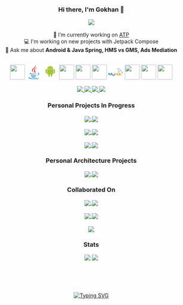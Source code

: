 <h3 align="center">Hi there, I'm Gokhan 👋</h3>
<p align="center">
	<a href="https://yilmazgokhan.github.io/">
		<img src="https://readme-typing-svg.herokuapp.com?font=Fira%20Code&lines=From+Earth+%3A);Android+%26+Backend+developer;Open+source+lover&center=true&width=440&height=45&color=f75c7e&vCenter=true&size=26"/>
	</a>
</p>
<p align="center">
🔭 I’m currently working on <a href="https://www.linkedin.com/company/atatechnologyplatforms/">ATP</a>
	<br/>💻 I'm working on new projects with Jetpack Compose<br/>💬 Ask me about <b>Android & Java Spring, HMS vs GMS, Ads Mediation</b>
</p>
<br/>
<div style="display: inline_block" align="center">
	<img align="center" height="40" width="40" src="https://www.vectorlogo.zone/logos/kotlinlang/kotlinlang-icon.svg"/>
	<img align="center" height="40" width="40" src="https://raw.githubusercontent.com/devicons/devicon/master/icons/java/java-original.svg"/>
	<img align="center" height="40" width="40" src="https://raw.githubusercontent.com/devicons/devicon/master/icons/android/android-original-wordmark.svg"/>
	<img align="center" height="40" width="40" src="https://www.vectorlogo.zone/logos/springio/springio-icon.svg"/>
	<img align="center" height="40" width="40" src="https://www.vectorlogo.zone/logos/firebase/firebase-icon.svg"/>
	<img align="center" height="40" width="40" src="https://www.vectorlogo.zone/logos/git-scm/git-scm-icon.svg"/>
	<img align="center" height="40" width="40" src="https://raw.githubusercontent.com/devicons/devicon/master/icons/mysql/mysql-original-wordmark.svg"/>
	<img align="center" height="40" width="40" src="https://www.vectorlogo.zone/logos/getpostman/getpostman-icon.svg"/>
	<img align="center" height="40" width="40" src="https://www.vectorlogo.zone/logos/jenkins/jenkins-icon.svg"/>
	<img align="center" height="40" width="40" src="https://cdn.worldvectorlogo.com/logos/adobe-xd.svg"/>
	<br/>
	<br/>
	<div align="center">
		<a href="mailto:yilmazgokhan@yahoo.com">
			<img src="https://img.shields.io/badge/-mail-%23333?style=for-the-badge&logo=hotmail&logoColor=white" target="_blank"/>
		</a>
		<a href="https://www.linkedin.com/in/yilmaz-gokhan/" target="_blank">
			<img src="https://img.shields.io/badge/-LinkedIn-%230077B5?style=for-the-badge&logo=linkedin&logoColor=white" target="_blank"/>
		</a>
		<a href="https://yilmazgokhan.medium.com" target="_blank">
			<img src="https://img.shields.io/badge/-Medium-%23333?style=for-the-badge&logo=medium&logoColor=white" target="_blank"/>
		</a>
		<a href="https://yilmazgokhan.github.io" target="_blank">
			<img src="https://img.shields.io/badge/-Personal%20website-%230077B5?style=for-the-badge&logoColor=white" target="_blank"/>
		</a>
	</div>
	<h3 align="center">Personal Projects In Progress</h3>
	<a href="https://github.com/yilmazgokhan/Il-Bil">
		<img align="center" src="https://github-readme-stats.vercel.app/api/pin/?username=yilmazgokhan&repo=Il-Bil&theme=dark"/>
	</a>
	<a href="https://github.com/yilmazgokhan/Track-Corona">
		<img align="center" src="https://github-readme-stats.vercel.app/api/pin/?username=yilmazgokhan&repo=Track-Corona&theme=dark"/>
	</a>
	<br/>
	<br/>
	<a href="https://github.com/yilmazgokhan/Super-Heroes">
		<img align="center" src="https://github-readme-stats.vercel.app/api/pin/?username=yilmazgokhan&repo=Super-Heroes&theme=dark"/>
	</a>
	<a href="https://github.com/yilmazgokhan/ISS-Detector">
		<img align="center" src="https://github-readme-stats.vercel.app/api/pin/?username=yilmazgokhan&repo=ISS-Detector&theme=dark"/>
	</a>
	<br/>
	<br/>
	<a href="https://github.com/yilmazgokhan/Compose-Playground">
		<img align="center" src="https://github-readme-stats.vercel.app/api/pin/?username=yilmazgokhan&repo=Compose-Playground&theme=merko"/>
	</a>
	<a href="https://github.com/yilmazgokhan/iDine">
		<img align="center" src="https://github-readme-stats.vercel.app/api/pin/?username=yilmazgokhan&repo=iDine&theme=merko"/>
	</a>
	<br/>
	<h3 align="center">Personal Architecture Projects</h3>
	<a href="https://github.com/yilmazgokhan/Kotlin-MVVM-Base-Architecture">
		<img align="center" src="https://github-readme-stats.vercel.app/api/pin/?username=yilmazgokhan&repo=Kotlin-MVVM-Base-Architecture&theme=dark"/>
	</a>
	<a href="https://github.com/yilmazgokhan/Spring-Boot-Base-Architecture">
		<img align="center" src="https://github-readme-stats.vercel.app/api/pin/?username=yilmazgokhan&repo=Spring-Boot-Base-Architecture&theme=dark"/>
	</a>
	<br/>
	<h3 align="center">Collaborated On</h3>
	<a href="https://github.com/Explore-In-HMS/huawei.ads.admob_mediation">
		<img align="center" src="https://github-readme-stats.vercel.app/api/pin/?username=Explore-In-HMS&repo=huawei.ads.admob_mediation&theme=dark"/>
	</a>
	<a href="https://github.com/Explore-In-HMS/huawei.ads.mopub_mediation">
		<img align="center" src="https://github-readme-stats.vercel.app/api/pin/?username=Explore-In-HMS&repo=huawei.ads.mopub_mediation&theme=dark"/>
	</a>
	<br/>
	<br/>
	<a href="https://github.com/Explore-In-HMS/huawei.ads.ironsource_mediation">
		<img align="center" src="https://github-readme-stats.vercel.app/api/pin/?username=Explore-In-HMS&repo=huawei.ads.ironsource_mediation&theme=dark"/>
	</a>
	<a href="https://github.com/Explore-In-HMS/huawei.ads.smartad.headerbidding">
		<img align="center" src="https://github-readme-stats.vercel.app/api/pin/?username=Explore-In-HMS&repo=huawei.ads.smartad.headerbidding&theme=dark"/>
	</a>
	<br/>
	<br/>
	<a href="https://github.com/BAU-COOP4423/P1-Movie-App">
		<img align="center" src="https://github-readme-stats.vercel.app/api/pin/?username=BAU-COOP4423&repo=P1-Movie-App&theme=dark"/>
	</a>
	<br/>
	<h3 align="center">Stats</h3>
	<img height="180em" src="https://github-readme-stats.vercel.app/api?username=yilmazgokhan&show_icons=true&theme=dark&include_all_commits=true&count_private=true"/>
	<img height="180em" src="https://github-readme-stats.vercel.app/api/top-langs/?username=yilmazgokhan&layout=compact&hide=Shaderlab,SCSS,HLSL,Less&langs_count=6&theme=dark"/>
	<br/>
	<br/>
	<br/>
	<br/>
	<br/>
	<p align="center">
		<a href="https://yilmazgokhan.github.io/">
			<img src="https://readme-typing-svg.herokuapp.com?font=Anton&lines=May+the+Force+be+with+you&center=true&width=440&height=45&color=f75c7e&vCenter=true&size=24" alt="Typing SVG"/>
		</a>
	</p>
</div>
